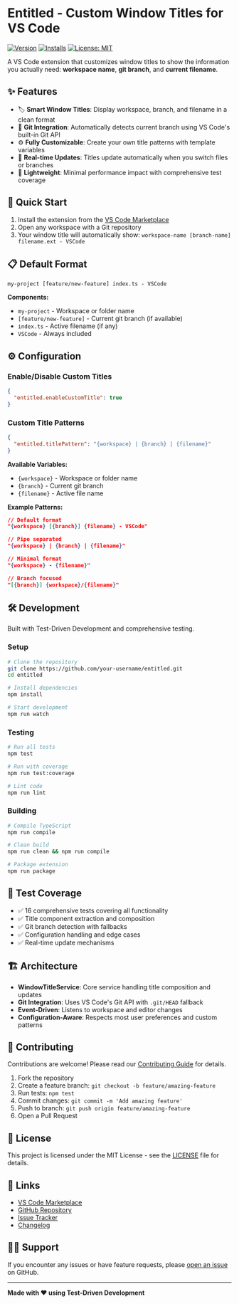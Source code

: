 # Entitled - Custom Window Titles for VS Code

[![Version](https://img.shields.io/visual-studio-marketplace/v/your-publisher-name.entitled)](https://marketplace.visualstudio.com/items?itemName=your-publisher-name.entitled)
[![Installs](https://img.shields.io/visual-studio-marketplace/i/your-publisher-name.entitled)](https://marketplace.visualstudio.com/items?itemName=your-publisher-name.entitled)
[![License: MIT](https://img.shields.io/badge/License-MIT-yellow.svg)](https://opensource.org/licenses/MIT)

A VS Code extension that customizes window titles to show the information you actually need: **workspace name**, **git branch**, and **current filename**.

## ✨ Features

- 🏷️ **Smart Window Titles**: Display workspace, branch, and filename in a clean format
- 🌳 **Git Integration**: Automatically detects current branch using VS Code's built-in Git API  
- ⚙️ **Fully Customizable**: Create your own title patterns with template variables
- 🔄 **Real-time Updates**: Titles update automatically when you switch files or branches
- 🎯 **Lightweight**: Minimal performance impact with comprehensive test coverage

## 🚀 Quick Start

1. Install the extension from the [VS Code Marketplace](https://marketplace.visualstudio.com/items?itemName=your-publisher-name.entitled)
2. Open any workspace with a Git repository
3. Your window title will automatically show: `workspace-name [branch-name] filename.ext - VSCode`

## 📋 Default Format

```
my-project [feature/new-feature] index.ts - VSCode
```

**Components:**
- `my-project` - Workspace or folder name
- `[feature/new-feature]` - Current git branch (if available)
- `index.ts` - Active filename (if any)
- `VSCode` - Always included

## ⚙️ Configuration

### Enable/Disable Custom Titles
```json
{
  "entitled.enableCustomTitle": true
}
```

### Custom Title Patterns
```json
{
  "entitled.titlePattern": "{workspace} | {branch} | {filename}"
}
```

**Available Variables:**
- `{workspace}` - Workspace or folder name
- `{branch}` - Current git branch
- `{filename}` - Active file name

**Example Patterns:**
```json
// Default format
"{workspace} [{branch}] {filename} - VSCode"

// Pipe separated
"{workspace} | {branch} | {filename}"

// Minimal format
"{workspace} - {filename}"

// Branch focused
"[{branch}] {workspace}/{filename}"
```

## 🛠️ Development

Built with Test-Driven Development and comprehensive testing.

### Setup
```bash
# Clone the repository
git clone https://github.com/your-username/entitled.git
cd entitled

# Install dependencies
npm install

# Start development
npm run watch
```

### Testing
```bash
# Run all tests
npm test

# Run with coverage
npm run test:coverage

# Lint code
npm run lint
```

### Building
```bash
# Compile TypeScript
npm run compile

# Clean build
npm run clean && npm run compile

# Package extension
npm run package
```

## 🧪 Test Coverage

- ✅ 16 comprehensive tests covering all functionality
- ✅ Title component extraction and composition
- ✅ Git branch detection with fallbacks
- ✅ Configuration handling and edge cases
- ✅ Real-time update mechanisms

## 🏗️ Architecture

- **WindowTitleService**: Core service handling title composition and updates
- **Git Integration**: Uses VS Code's Git API with `.git/HEAD` fallback
- **Event-Driven**: Listens to workspace and editor changes
- **Configuration-Aware**: Respects most user preferences and custom patterns

## 🤝 Contributing

Contributions are welcome! Please read our [Contributing Guide](CONTRIBUTING.md) for details.

1. Fork the repository
2. Create a feature branch: `git checkout -b feature/amazing-feature`
3. Run tests: `npm test`
4. Commit changes: `git commit -m 'Add amazing feature'`
5. Push to branch: `git push origin feature/amazing-feature`
6. Open a Pull Request

## 📝 License

This project is licensed under the MIT License - see the [LICENSE](LICENSE) file for details.

## 🔗 Links

- [VS Code Marketplace](https://marketplace.visualstudio.com/items?itemName=your-publisher-name.entitled)
- [GitHub Repository](https://github.com/your-username/entitled)
- [Issue Tracker](https://github.com/your-username/entitled/issues)
- [Changelog](CHANGELOG.md)

## 🙋‍♂️ Support

If you encounter any issues or have feature requests, please [open an issue](https://github.com/your-username/entitled/issues) on GitHub.

---

**Made with ❤️ using Test-Driven Development**
